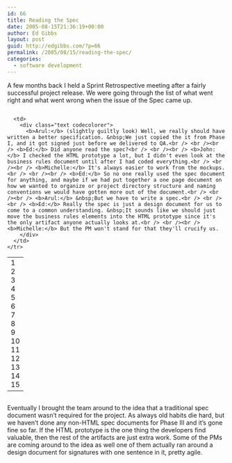```yaml
---
id: 66
title: Reading the Spec
date: 2005-08-15T21:36:19+00:00
author: Ed Gibbs
layout: post
guid: http://edgibbs.com/?p=66
permalink: /2005/08/15/reading-the-spec/
categories:
  - software development
---
```

A few months back I held a Sprint Retrospective meeting after a fairly successful project release. We were going through the list of what went right and what went wrong when the issue of the Spec came up.

<div class="codecolorer-container text vibrant overflow-off" style="overflow:auto;white-space:nowrap;">
  <table cellspacing="0" cellpadding="0">
    <tr>
      <td class="line-numbers">
        <div>
          1<br />2<br />3<br />4<br />5<br />6<br />7<br />8<br />9<br />10<br />11<br />12<br />13<br />14<br />15<br />
        </div>
      </td>
      
      <td>
        <div class="text codecolorer">
          <b>Arul:</b> (slightly guiltly look) Well, we really should have written a better specification. &nbsp;We just copied the it from Phase I, and it got signed just before we delivered to QA.<br /> <br /><br /> <b>Ed:</b> Did anyone read the spec?<br /> <br /><br /> <b>John:</b> I checked the HTML prototype a lot, but I didn't even look at the business rules document until after I had coded everything.<br /> <br /><br /> <b>Michelle:</b> It's always easier to work from the mockups. <br /> <br /><br /> <b>Ed:</b> So no one really used the spec document for anything, and maybe if we had put together a one page document on how we wanted to organize or project directory structure and naming conventions we would have gotten more out of the document.<br /> <br /><br /> <b>Arul:</b> &nbsp;But we have to write a spec.<br /> <br /><br /> <b>Ed:</b> Really the spec is just a design document for us to come to a common understanding. &nbsp;It sounds like we should just move the business rules elements into the HTML prototype since it's the only artifact anyone actually looks at.<br /> <br /><br /> <b>Michelle:</b> But the PM won't stand for that they'll crucify us.
        </div>
      </td>
    </tr>
  </table>
</div>

Eventually I brought the team around to the idea that a traditional spec document wasn&#8217;t required for the project. As always old habits die hard, but we haven&#8217;t done any non-HTML spec documents for Phase III and it&#8217;s gone fine so far. If the HTML prototype is the one thing the developers find valuable, then the rest of the artifacts are just extra work. Some of the PMs are coming around to the idea as well one of them actually ran around a design document for signatures with one sentence in it, pretty agile.